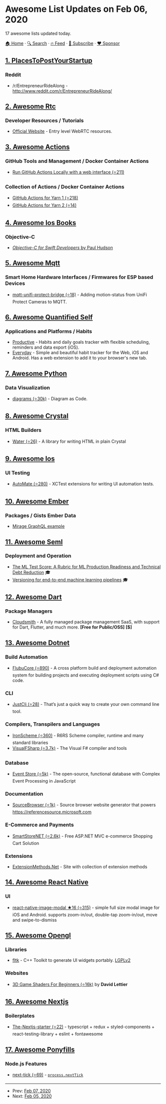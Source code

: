 # Awesome List Updates on Feb 06, 2020

17 awesome lists updated today.

[🏠 Home](/README.md) · [🔍 Search](https://www.trackawesomelist.com/search/) · [🔥 Feed](https://www.trackawesomelist.com/rss.xml) · [📮 Subscribe](https://trackawesomelist.us17.list-manage.com/subscribe?u=d2f0117aa829c83a63ec63c2f&id=36a103854c) · [❤️  Sponsor](https://github.com/sponsors/theowenyoung)



## [1. PlacesToPostYourStartup](/content/mmccaff/PlacesToPostYourStartup/README.md)

### Reddit

*   /r/EntrepreneurRideAlong - <http://www.reddit.com/r/EntrepreneurRideAlong/>

## [2. Awesome Rtc](/content/rtckit/awesome-rtc/README.md)

### Developer Resources / Tutorials

*   [Official Website](https://webrtc.org) - Entry level WebRTC resources.

## [3. Awesome Actions](/content/sdras/awesome-actions/README.md)

### GitHub Tools and Management / Docker Container Actions

*   [Run GitHub Actions Locally with a web interface (⭐211)](https://github.com/phishy/wflow)

### Collection of Actions / Docker Container Actions

*   [GitHub Actions for Yarn 1 (⭐218)](https://github.com/Borales/actions-yarn)
*   [GitHub Actions for Yarn 2 (⭐14)](https://github.com/sergioramos/yarn-actions)

## [4. Awesome Ios Books](/content/bystritskiy/awesome-ios-books/README.md)

### Objective-C

*   [*Objective-C for Swift Developers* by Paul Hudson](https://www.hackingwithswift.com/store/objective-c-for-swift-developers)

## [5. Awesome Mqtt](/content/hobbyquaker/awesome-mqtt/README.md)

### Smart Home Hardware Interfaces / Firmwares for ESP based Devices

*   [mqtt-unifi-protect-bridge (⭐18)](https://github.com/terafin/mqtt-unifi-protect-bridge) - Adding motion-status from UniFi Protect Cameras to MQTT.

## [6. Awesome Quantified Self](/content/woop/awesome-quantified-self/README.md)

### Applications and Platforms / Habits

*   [Productive](https://productiveapp.io/) - Habits and daily goals tracker with flexible scheduling, reminders and data export (iOS).
*   [Everyday](https://everyday.app/) - Simple and beautiful habit tracker for the Web, iOS and Android. Has a web extension to add it to your browser's new tab.

## [7. Awesome Python](/content/vinta/awesome-python/README.md)

### Data Visualization

*   [diagrams (⭐30k)](https://github.com/mingrammer/diagrams) - Diagram as Code.

## [8. Awesome Crystal](/content/veelenga/awesome-crystal/README.md)

### HTML Builders

*   [Water (⭐26)](https://github.com/shootingfly/water) - A library for writing HTML in plain Crystal

## [9. Awesome Ios](/content/vsouza/awesome-ios/README.md)

### UI Testing

*   [AutoMate (⭐280)](https://github.com/PGSSoft/AutoMate) - XCTest extensions for writing UI automation tests.

## [10. Awesome Ember](/content/ember-community-russia/awesome-ember/README.md)

### Packages / Gists Ember Data

*   [Mirage GraphQL example](https://gist.github.com/samselikoff/0e176a76e5be53cbb94e85020fc2b115)

## [11. Awesome Seml](/content/SE-ML/awesome-seml/README.md)

### Deployment and Operation

*   [The ML Test Score: A Rubric for ML Production Readiness and Technical Debt Reduction](https://research.google/pubs/pub46555/) 🎓
*   [Versioning for end-to-end machine learning pipelines](https://doi.org/10.1145/3076246.3076248) 🎓

## [12. Awesome Dart](/content/yissachar/awesome-dart/README.md)

### Package Managers

*   [Cloudsmith](https://cloudsmith.io/l/dart-repository/) - A fully managed package management SaaS, with support for Dart, Flutter, and much more. **\[Free for Public/OSS]** **\[$]**

## [13. Awesome Dotnet](/content/quozd/awesome-dotnet/README.md)

### Build Automation

*   [FlubuCore (⭐890)](https://github.com/dotnetcore/FlubuCore) -  A cross platform build and deployment automation system for building projects and executing deployment scripts using C# code.

### CLI

*   [JustCli (⭐28)](https://github.com/jden123/JustCli) - That’s just a quick way to create your own command line tool.

### Compilers, Transpilers and Languages

*   [IronScheme (⭐360)](https://github.com/IronScheme/IronScheme) - R6RS Scheme compiler, runtime and many standard libraries
*   [VisualFSharp (⭐3.7k)](https://github.com/dotnet/fsharp) - The Visual F# compiler and tools

### Database

*   [Event Store (⭐5k)](https://github.com/EventStore/EventStore) - The open-source, functional database with Complex Event Processing in JavaScript

### Documentation

*   [SourceBrowser (⭐1k)](https://github.com/KirillOsenkov/SourceBrowser) - Source browser website generator that powers <https://referencesource.microsoft.com>

### E-Commerce and Payments

*   [SmartStoreNET (⭐2.6k)](https://github.com/smartstore/SmartStoreNET) - Free ASP.NET MVC e-commerce Shopping Cart Solution

### Extensions

*   [ExtensionMethods.Net](https://www.extensionmethod.net/csharp) - Site with collection of extension methods

## [14. Awesome React Native](/content/jondot/awesome-react-native/README.md)

### UI

*   [react-native-image-modal ★16 (⭐315)](https://github.com/dev-yakuza/react-native-image-modal) -  simple full size modal image for iOS and Android. supports zoom-in/out, double-tap zoom-in/out, move and swipe-to-dismiss

## [15. Awesome Opengl](/content/eug/awesome-opengl/README.md)

### Libraries

*   [fltk](https://www.fltk.org/) - C++ Toolkit to generate UI widgets portably. [LGPLv2](https://www.fltk.org/COPYING.php)

### Websites

*   [3D Game Shaders For Beginners (⭐16k)](https://github.com/lettier/3d-game-shaders-for-beginners) by **David Lettier**

## [16. Awesome Nextjs](/content/unicodeveloper/awesome-nextjs/README.md)

### Boilerplates

*   [The-Nextjs-starter (⭐22)](https://github.com/novellito/the-nextjs-starter) - typescript + redux + styled-components + react-testing-library + eslint + fontawesome

## [17. Awesome Ponyfills](/content/Richienb/awesome-ponyfills/README.md)

### Node.js Features

*   [next-tick (⭐69)](https://github.com/medikoo/next-tick) - [`process.nextTick`](https://nodejs.org/api/process.html#process_process_nexttick_callback_args)

---

- Prev: [Feb 07, 2020](/content/2020/02/07/README.md)
- Next: [Feb 05, 2020](/content/2020/02/05/README.md)